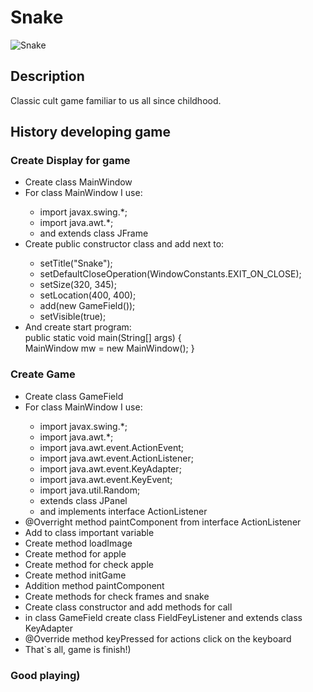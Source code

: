 # Snake
![Snake](https://user-images.githubusercontent.com/105055910/167138458-14767cc2-2dd4-4d56-af59-7ab49a6d24fd.png)

## Description

<p>Classic cult game familiar to us all since childhood. </p>

## History developing game

<h3>Create Display for game</h3>

<ul>
    <li> Create class MainWindow </li>
    <li> For class MainWindow I use: </li>
        <ul>
            <li>import javax.swing.*;</li>
            <li>import java.awt.*;</li>
            <li>and extends class JFrame</li>
        </ul>
    <li> Create public constructor class and add next to: </li>
        <ul>
            <li>setTitle("Snake");</li>
            <li>setDefaultCloseOperation(WindowConstants.EXIT_ON_CLOSE);</li>
            <li>setSize(320, 345);</li>
            <li>setLocation(400, 400);</li>
            <li>add(new GameField());</li>
            <li>setVisible(true);</li>
        </ul>
    <li>And create start program: </br> public static void main(String[] args) {</br>
        MainWindow mw = new MainWindow();
    }</li>
</ul>

<h3>Create Game</h3>

<ul>
    <li> Create class GameField </li>
    <li> For class MainWindow I use: </li>
        <ul>
            <li>import javax.swing.*;</li>
            <li>import java.awt.*;</li>
            <li>import java.awt.event.ActionEvent;</li>
            <li>import java.awt.event.ActionListener;</li>
            <li>import java.awt.event.KeyAdapter;</li>
            <li>import java.awt.event.KeyEvent;</li>
            <li>import java.util.Random;</li>
            <li>extends class JPanel</li>
            <li>and implements interface ActionListener</li>
        </ul>
    <li>@Overright method paintComponent from interface ActionListener </li>
    <li> Add to class important variable</li>
    <li>Create method loadImage</li>
    <li>Create method for apple</li>
    <li>Create method for check apple</li>
    <li>Create method initGame</li>
    <li>Addition method paintComponent</li>
    <li>Create methods for check frames and snake</li>
    <li>Create class constructor and add methods for call</li>
    <li>in class GameField create class FieldFeyListener and extends class KeyAdapter</li>
    <li>@Override method keyPressed for actions click on the keyboard</li>
    <li>That`s all, game is finish!)</li>
</ul>

### Good playing)
